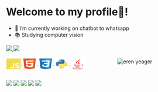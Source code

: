 # Welcome to my profile👋!

- 🔭 I’m currently working on chatbot to whatsapp
- 📚 Studying computer vision

 <div>
  <a href="https://github.com/Mikaelbr073">
  <img height="160em" src="https://github-readme-stats.vercel.app/api?username=Mikaelbr073&show_icons=true&theme=Defaultl&include_all_commits=true&count_private=true"/>
  <img height="160em" src="https://github-readme-stats.vercel.app/api/top-langs/?username=Mikaelbr073&layout=compact&langs_count=7&theme=Default"/>
</div>
 <div style="display: inline_block"><br>
  <img align="center" alt="Js" height="30" width="40" src="https://raw.githubusercontent.com/devicons/devicon/master/icons/javascript/javascript-plain.svg">
  <img align="center" alt="HTML" height="30" width="40" src="https://raw.githubusercontent.com/devicons/devicon/master/icons/html5/html5-original.svg">
  <img align="center" alt="CSS" height="30" width="40" src="https://raw.githubusercontent.com/devicons/devicon/master/icons/css3/css3-original.svg">
  <img align="center" alt="Python" height="30" width="40" src="https://raw.githubusercontent.com/devicons/devicon/master/icons/python/python-original.svg">
    <img align="center" alt="Python" height="30" width="40" src="https://github.com/devicons/devicon/blob/master/icons/java/java-plain.svg">
  <img align="right" alt="eren yeager" height="150" width="200" src="https://pa1.narvii.com/6378/879b9ae9e9bdb481fbbf89da690d79291502b7b9_hq.gif">
</div>
  
  ##
  
<div> 
  <a href="https://www.instagram.com/mikael09_" target="_blank"><img src="https://img.shields.io/badge/-Instagram-%23E4405F?style=for-the-badge&logo=instagram&logoColor=white" target="_blank"></a>
 	<a href="https://www.twitch.tv/mikaelbr_" target="_blank"><img src="https://img.shields.io/badge/Twitch-9146FF?style=for-the-badge&logo=twitch&logoColor=white" target="_blank"></a>
 <a href="https://discord.gg/UTmxQ3TFeV" target="_blank"><img src="https://img.shields.io/badge/Discord-7289DA?style=for-the-badge&logo=discord&logoColor=white" target="_blank"></a> 
  <a href = "mcb3@discente.ifpe.edu.br"><img src="https://img.shields.io/badge/-Gmail-%23333?style=for-the-badge&logo=gmail&logoColor=white" target="_blank"></a>
  <a href="https://www.linkedin.com/in/mikael-carvalho-46b25b148/" target="_blank"><img src="https://img.shields.io/badge/-LinkedIn-%230077B5?style=for-the-badge&logo=linkedin&logoColor=white" target="_blank"></a> 
